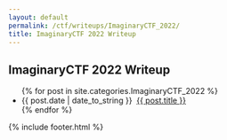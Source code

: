 ```yaml
---
layout: default
permalink: /ctf/writeups/ImaginaryCTF_2022/
title: ImaginaryCTF 2022 Writeup
---
```

<h2>ImaginaryCTF 2022 Writeup</h2>

<ul>
    {% for post in site.categories.ImaginaryCTF_2022 %}
      <li><span>{{ post.date | date_to_string }}</span> &nbsp;<a href="{{ post.url }}">{{ post.title }}</a></li>
    {% endfor %}
</ul>

{% include footer.html %}

